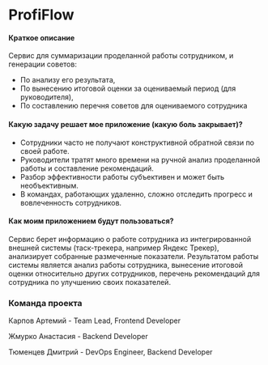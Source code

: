 # ProfiFlow

#### Краткое описание
Сервис для суммаризации проделанной работы сотрудником, и генерации советов:
  - По анализу его результата,
  - По вынесению итоговой оценки за оцениваемый период  (для руководителя),
  - По составлению перечня советов для оцениваемого сотрудника

#### Какую задачу решает мое приложение (какую боль закрывает)?  
  - Сотрудники часто не получают конструктивной обратной связи по своей работе.  
  - Руководители тратят много времени на ручной анализ проделанной работы и составление рекомендаций.  
  - Разбор эффективности работы субъективен и может быть необъективным.  
  - В командах, работающих удаленно, сложно отследить прогресс и вовлеченность сотрудников.  

#### Как моим приложением будут пользоваться?  
Сервис берет информацию о работе сотрудника из интегрированной внешней системы (таск-трекера, например Яндекс Трекер), анализирует собранные размеченные показатели. Результатом работы системы является анализ работы сотрудника, вынесение итоговой оценки относительно других сотрудников, перечень рекомендаций для сотрудника по улучшению своих показателей.

### Команда проекта

Карпов Артемий - Team Lead, Frontend Developer

Жмурко Анастасия - Backend Developer

Тюменцев Дмитрий - DevOps Engineer, Backend Developer
